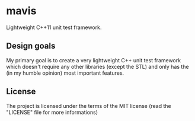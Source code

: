 # mavis

Lightweight C++11 unit test framework.

## Design goals

My primary goal is to create a very lightweight C++ unit test framework which doesn't require any other libraries (except the STL) and only has the (in my humble opinion) most important features.

## License

The project is licensed under the terms of the MIT license (read the "LICENSE" file for more informations)
